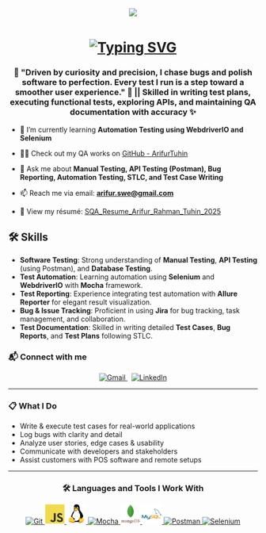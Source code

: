 <h1 align="center">
  <img src="https://readme-typing-svg.herokuapp.com?color=%2D7A210&size=25&center=true&vCenter=true&width=600&height=50&lines=Hello+👋,+I'm+Arifur+Rahman+Tuhin" />
</h1>


<h1 align="center">
  <a href="https://git.io/typing-svg">
    <img src="https://readme-typing-svg.demolab.com?font=Fira+Code&weight=500&size=26&pause=1000&color=0AFFEF&center=true&vCenter=true&width=1000&lines=+A+Passionate+SQA+Engineer.;Manual+%7C+Automation+%7C+Bug+Hunter.;Always+Testing+for+Better+Quality." alt="Typing SVG" />
  </a>
</h1>



<h3 align="center">
🧠 "Driven by curiosity and precision, I chase bugs and polish software to perfection. Every test I run is a step toward a smoother user experience." 🐞  
|| Skilled in writing test plans, executing functional tests, exploring APIs, and maintaining QA documentation with accuracy ✨
</h3>

- 🌱 I’m currently learning **Automation Testing using WebdriverIO and Selenium**

- 👨‍💻 Check out my QA works on [GitHub - ArifurTuhin](https://github.com/tuhin-swe?tab=repositories)

- 💬 Ask me about **Manual Testing, API Testing (Postman), Bug Reporting, Automation Testing, STLC, and Test Case Writing**

- 📫 Reach me via email: **arifur.swe@gmail.com**

- 📄 View my résumé: [SQA_Resume_Arifur_Rahman_Tuhin_2025](https://drive.google.com/file/d/1PJbBZRPp8QAu79iUcqJ4Qd-UUnJwM3Iz/view?usp=sharing)

## 🛠️ Skills

- **Software Testing**: Strong understanding of **Manual Testing**, **API Testing** (using Postman), and **Database Testing**.
- **Test Automation**: Learning automation using **Selenium** and **WebdriverIO** with **Mocha** framework.
- **Test Reporting**: Experience integrating test automation with **Allure Reporter** for elegant result visualization.
- **Bug & Issue Tracking**: Proficient in using **Jira** for bug tracking, task management, and collaboration.
- **Test Documentation**: Skilled in writing detailed **Test Cases**, **Bug Reports**, and **Test Plans** following STLC.




<h3 align="left">📬 Connect with me</h3>

<p align="center">
  <a href="mailto:arifur.swe@gmail.com">
    <img src="https://img.shields.io/badge/Gmail-D14836?style=for-the-badge&logo=gmail&logoColor=white" alt="Gmail"/>
  </a>
  &nbsp;
  <a href="https://www.linkedin.com/in/arifur-rahman-tuhin-swe/">
    <img src="https://img.shields.io/badge/LinkedIn-0A66C2?style=for-the-badge&logo=linkedin&logoColor=white" alt="LinkedIn"/>
  </a>
</p>

---

### 📋 What I Do

- Write & execute test cases for real-world applications
- Log bugs with clarity and detail
- Analyze user stories, edge cases & usability
- Communicate with developers and stakeholders
- Assist customers with POS software and remote setups

---

<h3 align="center">🛠️ Languages and Tools I Work With</h3>

<p align="center">
  <a href="https://git-scm.com/" target="_blank" rel="noreferrer">
    <img src="https://www.vectorlogo.zone/logos/git-scm/git-scm-icon.svg" alt="Git" width="40" height="40"/>
  </a>
  <a href="https://developer.mozilla.org/en-US/docs/Web/JavaScript" target="_blank" rel="noreferrer">
    <img src="https://raw.githubusercontent.com/devicons/devicon/master/icons/javascript/javascript-original.svg" alt="JavaScript" width="40" height="40"/>
  </a>
  <a href="https://www.linux.org/" target="_blank" rel="noreferrer">
    <img src="https://raw.githubusercontent.com/devicons/devicon/master/icons/linux/linux-original.svg" alt="Linux" width="40" height="40"/>
  </a>
  <a href="https://mochajs.org" target="_blank" rel="noreferrer">
    <img src="https://www.vectorlogo.zone/logos/mochajs/mochajs-icon.svg" alt="Mocha" width="40" height="40"/>
  </a>
  <a href="https://www.mongodb.com/" target="_blank" rel="noreferrer">
    <img src="https://raw.githubusercontent.com/devicons/devicon/master/icons/mongodb/mongodb-original-wordmark.svg" alt="MongoDB" width="40" height="40"/>
  </a>
  <a href="https://www.mysql.com/" target="_blank" rel="noreferrer">
    <img src="https://raw.githubusercontent.com/devicons/devicon/master/icons/mysql/mysql-original-wordmark.svg" alt="MySQL" width="40" height="40"/>
  </a>
  <a href="https://postman.com" target="_blank" rel="noreferrer">
    <img src="https://www.vectorlogo.zone/logos/getpostman/getpostman-icon.svg" alt="Postman" width="40" height="40"/>
  </a>
  <a href="https://www.selenium.dev" target="_blank" rel="noreferrer">
    <img src="https://raw.githubusercontent.com/detain/svg-logos/780f25886640cef088af994181646db2f6b1a3f8/svg/selenium-logo.svg" alt="Selenium" width="40" height="40"/>
  </a>
</p>
